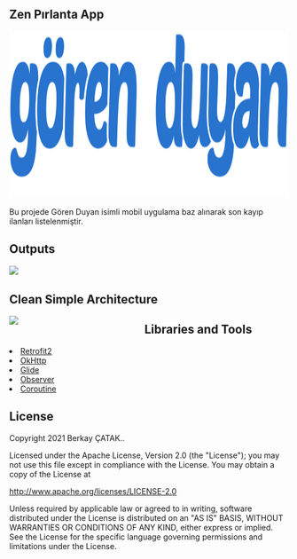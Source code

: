 ## Zen Pırlanta App 
<p align="center"><img height="300" src="https://github.com/berkaycatak/KotlinMobilApp/raw/main/images/small-mavi-logo.png"/></p>

Bu projede Gören Duyan isimli mobil uygulama baz alınarak son kayıp ilanları listelenmiştir.

## Outputs
<p>
  <img height="600" src="https://github.com/berkaycatak/KotlinMobilApp/raw/main/screens/Adsız.gif"/>
</p>


## Clean Simple Architecture
<p style="display:block"><img align="left" width="244px"; src="https://github.com/berkaycatak/KotlinMobilApp/raw/main/images/yapı.png"/></p>

## Libraries and Tools 
<li><a href="https://square.github.io/retrofit/">Retrofit2</a></li>
<li><a href="https://square.github.io/okhttp/">OkHttp</a></li>
<li><a href="https://bumptech.github.io/glide/doc/download-setup.html">Glide</a></li>
<li><a href="https://developer.android.com/reference/android/arch/lifecycle/Observer">Observer</a></li> 
<li><a href="https://developer.android.com/kotlin/coroutinesa">Coroutine</a></li>


## License
Copyright 2021 Berkay ÇATAK..

Licensed under the Apache License, Version 2.0 (the "License");
you may not use this file except in compliance with the License.
You may obtain a copy of the License at

   http://www.apache.org/licenses/LICENSE-2.0

Unless required by applicable law or agreed to in writing, software
distributed under the License is distributed on an "AS IS" BASIS,
WITHOUT WARRANTIES OR CONDITIONS OF ANY KIND, either express or implied.
See the License for the specific language governing permissions and
limitations under the License.
